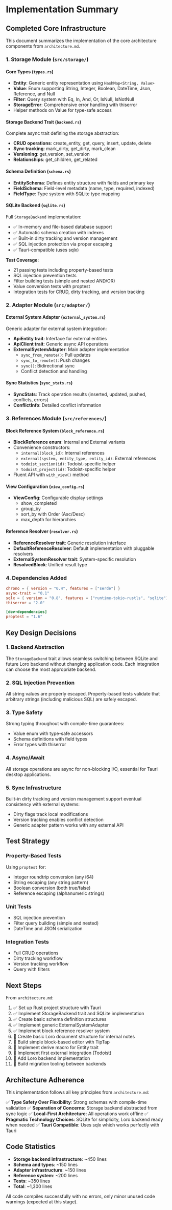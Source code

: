# Implementation Summary

## Completed Core Infrastructure

This document summarizes the implementation of the core architecture components from `architecture.md`.

### 1. Storage Module (`src/storage/`)

#### Core Types (`types.rs`)
- **Entity**: Generic entity representation using `HashMap<String, Value>`
- **Value**: Enum supporting String, Integer, Boolean, DateTime, Json, Reference, and Null
- **Filter**: Query system with Eq, In, And, Or, IsNull, IsNotNull
- **StorageError**: Comprehensive error handling with thiserror
- Helper methods on Value for type-safe access

#### Storage Backend Trait (`backend.rs`)
Complete async trait defining the storage abstraction:
- **CRUD operations**: create_entity, get, query, insert, update, delete
- **Sync tracking**: mark_dirty, get_dirty, mark_clean
- **Versioning**: get_version, set_version
- **Relationships**: get_children, get_related

#### Schema Definition (`schema.rs`)
- **EntitySchema**: Defines entity structure with fields and primary key
- **FieldSchema**: Field-level metadata (name, type, required, indexed)
- **FieldType**: Type system with SQLite type mapping

#### SQLite Backend (`sqlite.rs`)
Full `StorageBackend` implementation:
- ✅ In-memory and file-based database support
- ✅ Automatic schema creation with indexes
- ✅ Built-in dirty tracking and version management
- ✅ SQL injection protection via proper escaping
- ✅ Tauri-compatible (uses sqlx)

**Test Coverage:**
- 21 passing tests including property-based tests
- SQL injection prevention tests
- Filter building tests (simple and nested AND/OR)
- Value conversion tests with proptest
- Integration tests for CRUD, dirty tracking, and version tracking

### 2. Adapter Module (`src/adapter/`)

#### External System Adapter (`external_system.rs`)
Generic adapter for external system integration:
- **ApiEntity trait**: Interface for external entities
- **ApiClient trait**: Generic async API operations
- **ExternalSystemAdapter**: Main adapter implementation
  - `sync_from_remote()`: Pull updates
  - `sync_to_remote()`: Push changes
  - `sync()`: Bidirectional sync
  - Conflict detection and handling

#### Sync Statistics (`sync_stats.rs`)
- **SyncStats**: Track operation results (inserted, updated, pushed, conflicts, errors)
- **ConflictInfo**: Detailed conflict information

### 3. References Module (`src/references/`)

#### Block Reference System (`block_reference.rs`)
- **BlockReference enum**: Internal and External variants
- Convenience constructors:
  - `internal(block_id)`: Internal references
  - `external(system, entity_type, entity_id)`: External references
  - `todoist_section(id)`: Todoist-specific helper
  - `todoist_project(id)`: Todoist-specific helper
- Fluent API with `with_view()` method

#### View Configuration (`view_config.rs`)
- **ViewConfig**: Configurable display settings
  - show_completed
  - group_by
  - sort_by with Order (Asc/Desc)
  - max_depth for hierarchies

#### Reference Resolver (`resolver.rs`)
- **ReferenceResolver trait**: Generic resolution interface
- **DefaultReferenceResolver**: Default implementation with pluggable resolvers
- **ExternalSystemResolver trait**: System-specific resolution
- **ResolvedBlock**: Unified result type

### 4. Dependencies Added

```toml
chrono = { version = "0.4", features = ["serde"] }
async-trait = "0.1"
sqlx = { version = "0.8", features = ["runtime-tokio-rustls", "sqlite"] }
thiserror = "2.0"

[dev-dependencies]
proptest = "1.6"
```

## Key Design Decisions

### 1. Backend Abstraction
The `StorageBackend` trait allows seamless switching between SQLite and future Loro backend without changing application code. Each integration can choose the most appropriate backend.

### 2. SQL Injection Prevention
All string values are properly escaped. Property-based tests validate that arbitrary strings (including malicious SQL) are safely escaped.

### 3. Type Safety
Strong typing throughout with compile-time guarantees:
- Value enum with type-safe accessors
- Schema definitions with field types
- Error types with thiserror

### 4. Async/Await
All storage operations are async for non-blocking I/O, essential for Tauri desktop applications.

### 5. Sync Infrastructure
Built-in dirty tracking and version management support eventual consistency with external systems:
- Dirty flags track local modifications
- Version tracking enables conflict detection
- Generic adapter pattern works with any external API

## Test Strategy

### Property-Based Tests
Using `proptest` for:
- Integer roundtrip conversion (any i64)
- String escaping (any string pattern)
- Boolean conversion (both true/false)
- Reference escaping (alphanumeric strings)

### Unit Tests
- SQL injection prevention
- Filter query building (simple and nested)
- DateTime and JSON serialization

### Integration Tests
- Full CRUD operations
- Dirty tracking workflow
- Version tracking workflow
- Query with filters

## Next Steps

From `architecture.md`:
1. ✅ Set up Rust project structure with Tauri
2. ✅ Implement StorageBackend trait and SQLite implementation
3. ✅ Create basic schema definition structures
4. ✅ Implement generic ExternalSystemAdapter
5. ✅ Implement block reference resolver system
6. 🔲 Create basic Loro document structure for internal notes
7. 🔲 Build simple block-based editor with TipTap
8. 🔲 Implement derive macro for Entity trait
9. 🔲 Implement first external integration (Todoist)
10. 🔲 Add Loro backend implementation
11. 🔲 Build migration tooling between backends

## Architecture Adherence

This implementation follows all key principles from `architecture.md`:

✅ **Type Safety Over Flexibility**: Strong schemas with compile-time validation
✅ **Separation of Concerns**: Storage backend abstracted from sync logic
✅ **Local-First Architecture**: All operations work offline
✅ **Pragmatic Technology Choices**: SQLite for simplicity, Loro backend ready when needed
✅ **Tauri Compatible**: Uses sqlx which works perfectly with Tauri

## Code Statistics

- **Storage backend infrastructure**: ~450 lines
- **Schema and types**: ~150 lines
- **Adapter infrastructure**: ~150 lines
- **Reference system**: ~200 lines
- **Tests**: ~350 lines
- **Total**: ~1,300 lines

All code compiles successfully with no errors, only minor unused code warnings (expected at this stage).
